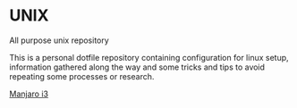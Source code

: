 # __UNIX__
All purpose unix repository

This is a personal dotfile repository containing configuration for linux setup, information gathered along the way and some tricks and tips to avoid repeating some processes or research.

[Manjaro i3](DOCS-Mi3/README.md)
